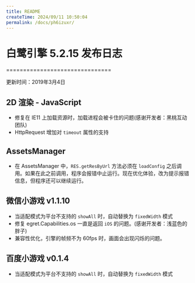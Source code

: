 ```yaml
---
title: README
createTime: 2024/09/11 10:50:04
permalink: /docs/ph6izuxr/
---
```

# 白鹭引擎 5.2.15 发布日志

===============================

更新时间：2019年3月4日

## 2D 渲染 - JavaScript
* 修复在 IE11 上加载资源时，加载进程会被卡住的问题(感谢开发者：黑桃互动团队)
* HttpRequest 增加对 `timeout` 属性的支持

## AssetsManager
* 在 AssetsManager 中，`RES.getResByUrl` 方法必须在 `loadConfig` 之后调用。如果在此之前调用，程序会报错中止运行。现在优化体验，改为提示报错信息，但程序还可以继续运行。

## 微信小游戏 v1.1.10
* 当适配模式为平台不支持的 `showAll` 时，自动替换为 `fixedWidth` 模式
* 修复 egret.Capabilities.os 一直是返回 `iOS` 的问题。(感谢开发者：浅蓝色的胖子)
* 兼容性优化，引擎的帧频不为 60fps 时，画面会出现闪烁的问题。

## 百度小游戏 v0.1.4
* 当适配模式为平台不支持的 `showAll` 时，自动替换为 `fixedWidth` 模式
